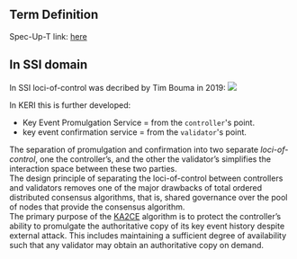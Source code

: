 ## Term Definition

Spec-Up-T link: <a href='https://weboftrust.github.io/WOT-terms/docs/glossary/loci-of-control'>here</a>

## In SSI domain
In SSI loci-of-control was decribed by Tim Bouma in 2019:
![](https://github.com/WebOfTrust/keri/blob/main/images/loci-of-control.png?raw=true)

In KERI this is further developed:  
- Key Event Promulgation Service = from the `controller`'s point.
- key event confirmation service = from the `validator`'s point.

The separation of promulgation and confirmation into two separate _loci-of-control_, one the controller’s, and the other the validator’s simplifies the interaction space between these two parties.  
The design principle of separating the loci-of-control between controllers and validators removes one of the major drawbacks of total ordered distributed consensus algorithms, that is, shared governance over the pool of nodes that provide the consensus algorithm.  
The primary purpose of the [KA2CE](#keri-agreement-algorithm-for-control-establishment) algorithm is to protect the controller’s ability to promulgate the authoritative copy of its key event history despite external attack. This includes maintaining a sufficient degree of availability such that any validator may obtain an authoritative copy on demand.